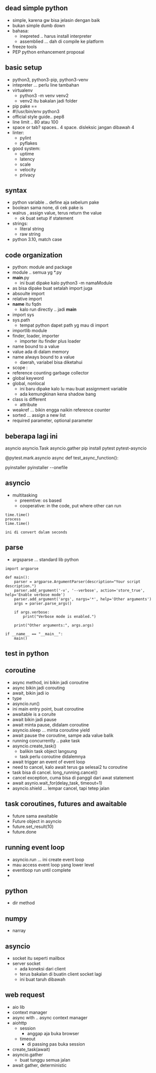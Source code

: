 ## dead simple python
- simple, karena gw bisa jelasin dengan baik
- bukan simple dumb down
- bahasa:
    - inepreted .. harus install interpreter
    - assemblied ... dah di compile ke platform
- freeze tools
- PEP python enhancement proposal

## basic setup
- python3, python3-pip, python3-venv
- intepreter ... perlu line tambahan
- virtualenv
    - python3 -m venv venv2
    - venv2 itu bakalan jadi folder
- pip pake ==
- #!/usr/bin/env python3
- official style guide.. pep8
- line limit .. 80 atau 100
- space or tab? spaces.. 4 space. disleksic jangan dibawah 4
- linter:
    - pylint
    - pyflakes
- good system:
    - uptime
    - latency
    - scale
    - velocity
    - privacy

## syntax
- python variable .. define aja sebelum pake
- boolean sama none, di cek pake is
- walrus , assign value, terus return the value
    - ok buat setup if statement
- strings:
    - literal string
    - raw string
- python 3.10, match case



## code organization
- python: module and package
- module .. semua yg *.py
- __main__.py
    - ini buat dipake kalo python3 -m namaModule
- as bisa dipake buat setalah import juga
- absoulte import
- relative import
- __name__ itu fqdn
    - kalo run directly .. jadi __main__
- import sys
- sys.path
    - tempat python dapet path yg mau di import
- importlib module
- finder, loader, importer
    - importer itu finder plus loader
- name bound to a value
- value ada di dalam memory
- name always bound to a value
    - daerah, variabel bisa diketahui
- scope :
- reference counting garbage collector
- global keyword
- global, nonlocal
    - ini baru dipake kalo lu mau buat assignment variable
    - ada kemungkinan kena shadow bang
- class is different
    - attribute
- weakref ... bikin engga naikin reference counter
- sorted ... assign a new list
- required parameter, optional parameter


## beberapa lagi ini
asyncio
asyncio.Task
asyncio.gather
pip install pytest pytest-asyncio

@pytest.mark.asyncio
async def test_async_function():

pyinstaller
pyinstaller --onefile

## asyncio
- multitasking
    - preemtive: os based
    - cooperative: in the code, put where other can run
```
time.time()
process
time.time()

ini di convert dalam seconds
```

## parse
- argsparse ... standard lib python
```
import argparse

def main():
    parser = argparse.ArgumentParser(description="Your script description.")
    parser.add_argument('-v', '--verbose', action='store_true', help='Enable verbose mode')
    parser.add_argument('args', nargs='*', help='Other arguments')
    args = parser.parse_args()

    if args.verbose:
        print("Verbose mode is enabled.")

    print("Other arguments:", args.args)

if __name__ == "__main__":
    main()

```

## test in python

## coroutine
- async method, ini bikin jadi coroutine
- async bikin jadi corouting
- await, bikin jadi io
- type
- asyncio.run()
- ini main entry point, buat coroutine
- awaitable is a coruite
- await bikin jadi pause
- await minta pause, didalam coroutine
- asyncio.sleep ... minta coroutine yield
- await pause the coroutine, sampe ada value balik
- running concurrently .. pake task
- asyncio.create_task() 
    - balikin task object langsung
    - task perlu coroutine didalemnya
- await trigger an event of event loop
- need to cancel, kalo await terus ga selesai2 tu coroutine
- task bisa di cancel. long_running.cancel()
- cancel exception, cuma bisa di panggil dari awat statement
- await asynio.wait_for(delay_task, timeout=1)
- asyncio.shield ... lempar cancel, tapi tetep jalan

## task coroutines, futures and awaitable
- future sama awaitable
- Future object in asyncio
- future.set_result(10)
- future.done

## running event loop
- asyncio.run ... ini create event loop
- mau access event loop yang lower level
- eventloop run until complete
- 


## python
- dir method

## numpy
- narray

## asyncio
- socket itu seperti mailbox
- server socket
    - ada koneksi dari client
    - terus bakalan di buatin client socket lagi
    - ini buat taruh dibawah


## web request
- aio lib
- context manager
- async with .. async context manager
- aiohttp
    - session
        - anggap aja buka browser
    - timeout
        - di passing pas buka session
- create_task(await)
- asyncio.gather
    - buat tunggu semua jalan
- await gather, deterministic





